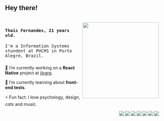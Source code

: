 ## Hey there!

<br>
<img align="right" height="250" src="https://media2.giphy.com/media/LMcB8XospGZO8UQq87/giphy.gif?cid=ecf05e47707590768288edb6e51acc45ef64b3ad8bfa4c64&rid=giphy.gif"/>
  
#### <samp>Thais Fernandes, 21 years old.</samp>

<samp> I'm a Information Systems stundent at PUCRS in Porto Alegre, Brazil. </samp>

###


🔭 I’m currently working on a **React Native** project at [*ilegra*](https://github.com/ilegra/).

🌱 I’m currently learning about **front-end tests**.

⚡ Fun fact: I love psychology, design, *cats* and music.

<img align="right" src="https://img.shields.io/badge/-Java-grey" />
<img align="right" src="https://img.shields.io/badge/-CSS-blue" />
<img align="right" src="https://img.shields.io/badge/-HTML-yellow" />
<img align="right" src="https://img.shields.io/badge/-Javascript-ff69b4" />
<img align="right" src="https://img.shields.io/badge/-React%20JS-blueviolet" />
<img align="right" src="https://img.shields.io/badge/-React%20Native-important" />
<img align="right" src="https://img.shields.io/badge/-♥-black" />
